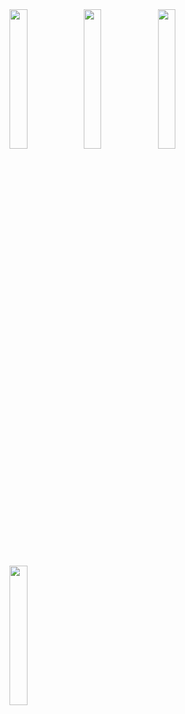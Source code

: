 <img src="https://github.com/user-attachments/assets/3d12f6f7-fb89-47cd-8418-b7f19daff07e" width="25%" />
<img src="https://github.com/user-attachments/assets/b85caba6-8154-4e00-a2f4-05a803d4d1e3" width="25%" />
<img src="https://github.com/user-attachments/assets/54d38077-18ad-41cb-9244-3495db4e8c24" width="25%" />
<img src="https://github.com/user-attachments/assets/7cdb4ec8-37b3-42f1-8397-cede0c2c3938" width="25%" />
